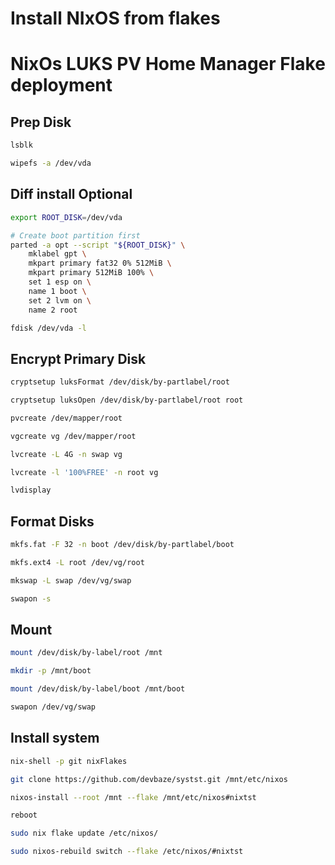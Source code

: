 # Install NIxOS from flakes

# NixOs LUKS PV Home Manager Flake deployment

## Prep Disk

```sh
lsblk

wipefs -a /dev/vda
```

## Diff install Optional

```sh
export ROOT_DISK=/dev/vda

# Create boot partition first
parted -a opt --script "${ROOT_DISK}" \
    mklabel gpt \
    mkpart primary fat32 0% 512MiB \
    mkpart primary 512MiB 100% \
    set 1 esp on \
    name 1 boot \
    set 2 lvm on \
    name 2 root

fdisk /dev/vda -l
```

## Encrypt Primary Disk

```sh
cryptsetup luksFormat /dev/disk/by-partlabel/root

cryptsetup luksOpen /dev/disk/by-partlabel/root root

pvcreate /dev/mapper/root

vgcreate vg /dev/mapper/root

lvcreate -L 4G -n swap vg

lvcreate -l '100%FREE' -n root vg

lvdisplay
```

## Format Disks

```sh
mkfs.fat -F 32 -n boot /dev/disk/by-partlabel/boot

mkfs.ext4 -L root /dev/vg/root

mkswap -L swap /dev/vg/swap

swapon -s
```

## Mount

```sh
mount /dev/disk/by-label/root /mnt

mkdir -p /mnt/boot

mount /dev/disk/by-label/boot /mnt/boot

swapon /dev/vg/swap
```

## Install system

```sh
nix-shell -p git nixFlakes

git clone https://github.com/devbaze/systst.git /mnt/etc/nixos

nixos-install --root /mnt --flake /mnt/etc/nixos#nixtst

reboot

sudo nix flake update /etc/nixos/

sudo nixos-rebuild switch --flake /etc/nixos/#nixtst
```

